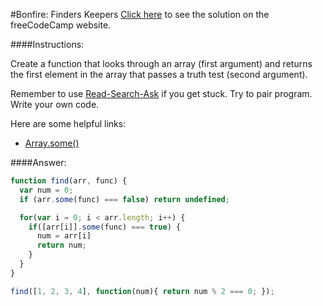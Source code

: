 #Bonfire: Finders Keepers
<a href="http://freecodecamp.com/challenges/Bonfire:%20Finders%20Keepers?solution=function%20find(arr%2C%20func)%20%7B%0A%20%20var%20num%20%3D%200%3B%0A%20%20if%20(arr.some(func)%20%3D%3D%3D%20false)%20return%20undefined%3B%0A%0A%20%20for(var%20i%20%3D%200%3B%20i%20%3C%20arr.length%3B%20i%2B%2B)%20%7B%0A%20%20%20%20if(%5Barr%5Bi%5D%5D.some(func)%20%3D%3D%3D%20true)%20%7B%0A%20%20%20%20%20%20num%20%3D%20arr%5Bi%5D%0A%20%20%20%20%20%20return%20num%3B%0A%20%20%20%20%7D%0A%20%20%7D%0A%7D%0A%0Afind(%5B1%2C%202%2C%203%2C%204%5D%2C%20function(num)%7B%20return%20num%20%25%202%20%3D%3D%3D%200%3B%20%7D)%3B%0A" target="_blank">Click here</a> to see the solution on the freeCodeCamp website.


####Instructions:
<p class="wrappable negative-10">Create a function that looks through an array (first argument) and returns the first element in the array that passes a truth test (second argument).</p><p class="wrappable negative-10">Remember to use <a href="//github.com/FreeCodeCamp/freecodecamp/wiki/How-to-get-help-when-you-get-stuck" target="_blank">Read-Search-Ask</a> if you get stuck. Try to pair program. Write your own code.</p><div class="negative-30-bottom"><div id="MDN-links"><p class="negative-10">Here are some helpful links:</p><div class="negative-10"><ul><li><a href="https://developer.mozilla.org/en-US/docs/Web/JavaScript/Reference/Global_Objects/Array/some" target="_blank">Array.some()</a></li></ul></div></div></div>


####Answer:
```javascript
function find(arr, func) {
  var num = 0;
  if (arr.some(func) === false) return undefined;

  for(var i = 0; i < arr.length; i++) {
    if([arr[i]].some(func) === true) {
      num = arr[i]
      return num;
    }
  }
}

find([1, 2, 3, 4], function(num){ return num % 2 === 0; });

```